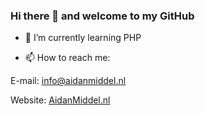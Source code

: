 ### Hi there 👋 and welcome to my GitHub

- 🌱 I’m currently learning PHP

- 📫 How to reach me:

E-mail: [info@aidanmiddel.nl](mailto:info@aidanmiddel.nl)

Website: [AidanMiddel.nl](https://aidanmiddel.nl/)

<!--
**AidanMiddel/AidanMiddel** is a ✨ _special_ ✨ repository because its `README.md` (this file) appears on your GitHub profile.

Here are some ideas to get you started:

- 🔭 I’m currently working on ...
- 🌱 I’m currently learning ...
- 👯 I’m looking to collaborate on ...
- 🤔 I’m looking for help with ...
- 💬 Ask me about ...
- 📫 How to reach me: ...
- 😄 Pronouns: ...
- ⚡ Fun fact: ...
-->
